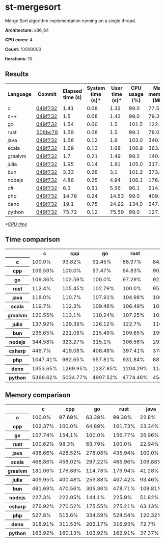 # st-mergesort

Merge Sort algorithm implementation running on a single thread.

**Architecture:** x86_64

**CPU cores:** 4

**Count:** 10000000

**Iterations:** 10

## Results

<table>
  <tr>
    <th>Language</th>
    <th>Commit</th>
    <th>Elapsed time (s)</th>
    <th>System time (s)*</th>
    <th>User time (s)*</th>
    <th>CPU usage (%)</th>
    <th>Max memory (MB)</th>
  </tr>
  <tr>
    <td>c</td>
    <td>
      <a href="https://github.com/leroyguillaume/langbench/blob/049f7326057b767701b1f30b88454cc690538d73/benchmarks/c">
        049f732
      </a>
    </td>
    <td>1.41</td>
    <td>0.08</td>
    <td>1.32</td>
    <td>99.0</td>
    <td>77.54</td>
  </tr>
  <tr>
    <td>c++</td>
    <td>
      <a href="https://github.com/leroyguillaume/langbench/blob/049f7326057b767701b1f30b88454cc690538d73/benchmarks/cpp">
        049f732
      </a>
    </td>
    <td>1.5</td>
    <td>0.08</td>
    <td>1.42</td>
    <td>99.0</td>
    <td>79.37</td>
  </tr>
  <tr>
    <td>go</td>
    <td>
      <a href="https://github.com/leroyguillaume/langbench/blob/049f7326057b767701b1f30b88454cc690538d73/benchmarks/go">
        049f732
      </a>
    </td>
    <td>1.54</td>
    <td>0.06</td>
    <td>1.5</td>
    <td>101.5</td>
    <td>122.31</td>
  </tr>
  <tr>
    <td>rust</td>
    <td>
      <a href="https://github.com/leroyguillaume/langbench/blob/506bc78ce7163ab79a135a0045c3d964f248f8dc/benchmarks/rust">
        506bc78
      </a>
    </td>
    <td>1.59</td>
    <td>0.08</td>
    <td>1.5</td>
    <td>99.1</td>
    <td>78.02</td>
  </tr>
  <tr>
    <td>java</td>
    <td>
      <a href="https://github.com/leroyguillaume/langbench/blob/049f7326057b767701b1f30b88454cc690538d73/benchmarks/java">
        049f732
      </a>
    </td>
    <td>1.66</td>
    <td>0.12</td>
    <td>1.6</td>
    <td>103.0</td>
    <td>340.12</td>
  </tr>
  <tr>
    <td>scala</td>
    <td>
      <a href="https://github.com/leroyguillaume/langbench/blob/049f7326057b767701b1f30b88454cc690538d73/benchmarks/scala">
        049f732
      </a>
    </td>
    <td>1.69</td>
    <td>0.13</td>
    <td>1.68</td>
    <td>106.9</td>
    <td>363.54</td>
  </tr>
  <tr>
    <td>graalvm</td>
    <td>
      <a href="https://github.com/leroyguillaume/langbench/blob/049f7326057b767701b1f30b88454cc690538d73/benchmarks/graalvm">
        049f732
      </a>
    </td>
    <td>1.7</td>
    <td>0.21</td>
    <td>1.49</td>
    <td>99.2</td>
    <td>140.39</td>
  </tr>
  <tr>
    <td>julia</td>
    <td>
      <a href="https://github.com/leroyguillaume/langbench/blob/049f7326057b767701b1f30b88454cc690538d73/benchmarks/julia">
        049f732
      </a>
    </td>
    <td>1.95</td>
    <td>0.14</td>
    <td>1.91</td>
    <td>105.0</td>
    <td>317.87</td>
  </tr>
  <tr>
    <td>bun</td>
    <td>
      <a href="https://github.com/leroyguillaume/langbench/blob/049f7326057b767701b1f30b88454cc690538d73/benchmarks/bun">
        049f732
      </a>
    </td>
    <td>3.33</td>
    <td>0.28</td>
    <td>3.1</td>
    <td>101.2</td>
    <td>373.49</td>
  </tr>
  <tr>
    <td>nodejs</td>
    <td>
      <a href="https://github.com/leroyguillaume/langbench/blob/049f7326057b767701b1f30b88454cc690538d73/benchmarks/nodejs">
        049f732
      </a>
    </td>
    <td>4.86</td>
    <td>0.25</td>
    <td>4.94</td>
    <td>106.1</td>
    <td>176.24</td>
  </tr>
  <tr>
    <td>c#</td>
    <td>
      <a href="https://github.com/leroyguillaume/langbench/blob/049f7326057b767701b1f30b88454cc690538d73/benchmarks/csharp">
        049f732
      </a>
    </td>
    <td>6.3</td>
    <td>0.51</td>
    <td>5.56</td>
    <td>96.1</td>
    <td>214.72</td>
  </tr>
  <tr>
    <td>php</td>
    <td>
      <a href="https://github.com/leroyguillaume/langbench/blob/049f7326057b767701b1f30b88454cc690538d73/benchmarks/php">
        049f732
      </a>
    </td>
    <td>14.78</td>
    <td>0.24</td>
    <td>14.53</td>
    <td>99.0</td>
    <td>409.25</td>
  </tr>
  <tr>
    <td>deno</td>
    <td>
      <a href="https://github.com/leroyguillaume/langbench/blob/049f7326057b767701b1f30b88454cc690538d73/benchmarks/deno">
        049f732
      </a>
    </td>
    <td>19.1</td>
    <td>0.75</td>
    <td>24.92</td>
    <td>134.0</td>
    <td>247.27</td>
  </tr>
  <tr>
    <td>python</td>
    <td>
      <a href="https://github.com/leroyguillaume/langbench/blob/049f7326057b767701b1f30b88454cc690538d73/benchmarks/python">
        049f732
      </a>
    </td>
    <td>75.72</td>
    <td>0.12</td>
    <td>75.59</td>
    <td>99.0</td>
    <td>127.1</td>
  </tr>
</table>

*\*[CPU time](https://en.wikipedia.org/wiki/CPU_time)*

## Time comparison

<table>
  <tr>
    <th></th>
    <th>c</th>
    <th>cpp</th>
    <th>go</th>
    <th>rust</th>
    <th>java</th>
    <th>scala</th>
    <th>graalvm</th>
    <th>julia</th>
    <th>bun</th>
    <th>nodejs</th>
    <th>csharp</th>
    <th>php</th>
    <th>deno</th>
    <th>python</th>
  </tr>
  <tr>
    <th>c</th>
    <td>100.0%</td>
    <td>93.82%</td>
    <td>91.45%</td>
    <td>88.97%</td>
    <td>84.74%</td>
    <td>83.54%</td>
    <td>82.95%</td>
    <td>72.51%</td>
    <td>42.44%</td>
    <td>29.02%</td>
    <td>22.39%</td>
    <td>9.55%</td>
    <td>7.39%</td>
    <td>1.86%</td>
  </tr>
  <tr>
    <th>cpp</th>
    <td>106.59%</td>
    <td>100.0%</td>
    <td>97.47%</td>
    <td>94.83%</td>
    <td>90.33%</td>
    <td>89.05%</td>
    <td>88.42%</td>
    <td>77.29%</td>
    <td>45.23%</td>
    <td>30.93%</td>
    <td>23.86%</td>
    <td>10.18%</td>
    <td>7.87%</td>
    <td>1.99%</td>
  </tr>
  <tr>
    <th>go</th>
    <td>109.36%</td>
    <td>102.59%</td>
    <td>100.0%</td>
    <td>97.29%</td>
    <td>92.67%</td>
    <td>91.36%</td>
    <td>90.71%</td>
    <td>79.29%</td>
    <td>46.41%</td>
    <td>31.74%</td>
    <td>24.48%</td>
    <td>10.44%</td>
    <td>8.08%</td>
    <td>2.04%</td>
  </tr>
  <tr>
    <th>rust</th>
    <td>112.4%</td>
    <td>105.45%</td>
    <td>102.79%</td>
    <td>100.0%</td>
    <td>95.26%</td>
    <td>93.9%</td>
    <td>93.24%</td>
    <td>81.5%</td>
    <td>47.7%</td>
    <td>32.62%</td>
    <td>25.16%</td>
    <td>10.73%</td>
    <td>8.3%</td>
    <td>2.09%</td>
  </tr>
  <tr>
    <th>java</th>
    <td>118.0%</td>
    <td>110.7%</td>
    <td>107.91%</td>
    <td>104.98%</td>
    <td>100.0%</td>
    <td>98.58%</td>
    <td>97.88%</td>
    <td>85.56%</td>
    <td>50.08%</td>
    <td>34.25%</td>
    <td>26.42%</td>
    <td>11.27%</td>
    <td>8.72%</td>
    <td>2.2%</td>
  </tr>
  <tr>
    <th>scala</th>
    <td>119.7%</td>
    <td>112.3%</td>
    <td>109.46%</td>
    <td>106.49%</td>
    <td>101.44%</td>
    <td>100.0%</td>
    <td>99.29%</td>
    <td>86.79%</td>
    <td>50.8%</td>
    <td>34.74%</td>
    <td>26.8%</td>
    <td>11.43%</td>
    <td>8.84%</td>
    <td>2.23%</td>
  </tr>
  <tr>
    <th>graalvm</th>
    <td>120.55%</td>
    <td>113.1%</td>
    <td>110.24%</td>
    <td>107.25%</td>
    <td>102.16%</td>
    <td>100.71%</td>
    <td>100.0%</td>
    <td>87.41%</td>
    <td>51.16%</td>
    <td>34.99%</td>
    <td>26.99%</td>
    <td>11.51%</td>
    <td>8.91%</td>
    <td>2.25%</td>
  </tr>
  <tr>
    <th>julia</th>
    <td>137.92%</td>
    <td>129.39%</td>
    <td>126.12%</td>
    <td>122.7%</td>
    <td>116.88%</td>
    <td>115.22%</td>
    <td>114.4%</td>
    <td>100.0%</td>
    <td>58.53%</td>
    <td>40.02%</td>
    <td>30.87%</td>
    <td>13.17%</td>
    <td>10.19%</td>
    <td>2.57%</td>
  </tr>
  <tr>
    <th>bun</th>
    <td>235.65%</td>
    <td>221.08%</td>
    <td>215.49%</td>
    <td>209.65%</td>
    <td>199.7%</td>
    <td>196.86%</td>
    <td>195.47%</td>
    <td>170.86%</td>
    <td>100.0%</td>
    <td>68.39%</td>
    <td>52.75%</td>
    <td>22.5%</td>
    <td>17.41%</td>
    <td>4.39%</td>
  </tr>
  <tr>
    <th>nodejs</th>
    <td>344.58%</td>
    <td>323.27%</td>
    <td>315.1%</td>
    <td>306.56%</td>
    <td>292.01%</td>
    <td>287.86%</td>
    <td>285.83%</td>
    <td>249.85%</td>
    <td>146.23%</td>
    <td>100.0%</td>
    <td>77.14%</td>
    <td>32.9%</td>
    <td>25.46%</td>
    <td>6.42%</td>
  </tr>
  <tr>
    <th>csharp</th>
    <td>446.7%</td>
    <td>419.08%</td>
    <td>408.49%</td>
    <td>397.41%</td>
    <td>378.56%</td>
    <td>373.18%</td>
    <td>370.55%</td>
    <td>323.9%</td>
    <td>189.56%</td>
    <td>129.64%</td>
    <td>100.0%</td>
    <td>42.65%</td>
    <td>33.0%</td>
    <td>8.32%</td>
  </tr>
  <tr>
    <th>php</th>
    <td>1047.41%</td>
    <td>982.65%</td>
    <td>957.81%</td>
    <td>931.84%</td>
    <td>887.63%</td>
    <td>875.01%</td>
    <td>868.84%</td>
    <td>759.46%</td>
    <td>444.48%</td>
    <td>303.97%</td>
    <td>234.48%</td>
    <td>100.0%</td>
    <td>77.38%</td>
    <td>19.52%</td>
  </tr>
  <tr>
    <th>deno</th>
    <td>1353.65%</td>
    <td>1269.95%</td>
    <td>1237.85%</td>
    <td>1204.29%</td>
    <td>1147.15%</td>
    <td>1130.85%</td>
    <td>1122.87%</td>
    <td>981.5%</td>
    <td>574.44%</td>
    <td>392.84%</td>
    <td>303.03%</td>
    <td>129.24%</td>
    <td>100.0%</td>
    <td>25.22%</td>
  </tr>
  <tr>
    <th>python</th>
    <td>5366.62%</td>
    <td>5034.77%</td>
    <td>4907.52%</td>
    <td>4774.46%</td>
    <td>4547.93%</td>
    <td>4483.3%</td>
    <td>4451.68%</td>
    <td>3891.21%</td>
    <td>2277.38%</td>
    <td>1557.45%</td>
    <td>1201.38%</td>
    <td>512.37%</td>
    <td>396.46%</td>
    <td>100.0%</td>
  </tr>
</table>

## Memory comparison

<table>
  <tr>
    <th></th>
    <th>c</th>
    <th>cpp</th>
    <th>go</th>
    <th>rust</th>
    <th>java</th>
    <th>scala</th>
    <th>graalvm</th>
    <th>julia</th>
    <th>bun</th>
    <th>nodejs</th>
    <th>csharp</th>
    <th>php</th>
    <th>deno</th>
    <th>python</th>
  </tr>
  <tr>
    <th>c</th>
    <td>100.0%</td>
    <td>97.69%</td>
    <td>63.39%</td>
    <td>99.38%</td>
    <td>22.8%</td>
    <td>21.33%</td>
    <td>55.23%</td>
    <td>24.39%</td>
    <td>20.76%</td>
    <td>43.99%</td>
    <td>36.11%</td>
    <td>18.95%</td>
    <td>31.36%</td>
    <td>61.0%</td>
  </tr>
  <tr>
    <th>cpp</th>
    <td>102.37%</td>
    <td>100.0%</td>
    <td>64.89%</td>
    <td>101.73%</td>
    <td>23.34%</td>
    <td>21.83%</td>
    <td>56.54%</td>
    <td>24.97%</td>
    <td>21.25%</td>
    <td>45.04%</td>
    <td>36.97%</td>
    <td>19.39%</td>
    <td>32.1%</td>
    <td>62.45%</td>
  </tr>
  <tr>
    <th>go</th>
    <td>157.74%</td>
    <td>154.1%</td>
    <td>100.0%</td>
    <td>156.77%</td>
    <td>35.96%</td>
    <td>33.64%</td>
    <td>87.12%</td>
    <td>38.48%</td>
    <td>32.75%</td>
    <td>69.4%</td>
    <td>56.96%</td>
    <td>29.89%</td>
    <td>49.46%</td>
    <td>96.23%</td>
  </tr>
  <tr>
    <th>rust</th>
    <td>100.62%</td>
    <td>98.3%</td>
    <td>63.79%</td>
    <td>100.0%</td>
    <td>22.94%</td>
    <td>21.46%</td>
    <td>55.57%</td>
    <td>24.54%</td>
    <td>20.89%</td>
    <td>44.27%</td>
    <td>36.34%</td>
    <td>19.06%</td>
    <td>31.55%</td>
    <td>61.38%</td>
  </tr>
  <tr>
    <th>java</th>
    <td>438.66%</td>
    <td>428.52%</td>
    <td>278.08%</td>
    <td>435.94%</td>
    <td>100.0%</td>
    <td>93.56%</td>
    <td>242.27%</td>
    <td>107.0%</td>
    <td>91.07%</td>
    <td>192.98%</td>
    <td>158.4%</td>
    <td>83.11%</td>
    <td>137.55%</td>
    <td>267.6%</td>
  </tr>
  <tr>
    <th>scala</th>
    <td>468.86%</td>
    <td>458.02%</td>
    <td>297.22%</td>
    <td>465.96%</td>
    <td>106.88%</td>
    <td>100.0%</td>
    <td>258.95%</td>
    <td>114.37%</td>
    <td>97.34%</td>
    <td>206.27%</td>
    <td>169.31%</td>
    <td>88.83%</td>
    <td>147.02%</td>
    <td>286.02%</td>
  </tr>
  <tr>
    <th>graalvm</th>
    <td>181.06%</td>
    <td>176.88%</td>
    <td>114.78%</td>
    <td>179.94%</td>
    <td>41.28%</td>
    <td>38.62%</td>
    <td>100.0%</td>
    <td>44.17%</td>
    <td>37.59%</td>
    <td>79.66%</td>
    <td>65.38%</td>
    <td>34.3%</td>
    <td>56.78%</td>
    <td>110.45%</td>
  </tr>
  <tr>
    <th>julia</th>
    <td>409.95%</td>
    <td>400.48%</td>
    <td>259.88%</td>
    <td>407.42%</td>
    <td>93.46%</td>
    <td>87.44%</td>
    <td>226.42%</td>
    <td>100.0%</td>
    <td>85.11%</td>
    <td>180.36%</td>
    <td>148.04%</td>
    <td>77.67%</td>
    <td>128.55%</td>
    <td>250.09%</td>
  </tr>
  <tr>
    <th>bun</th>
    <td>481.69%</td>
    <td>470.56%</td>
    <td>305.36%</td>
    <td>478.71%</td>
    <td>109.81%</td>
    <td>102.74%</td>
    <td>266.04%</td>
    <td>117.5%</td>
    <td>100.0%</td>
    <td>211.92%</td>
    <td>173.95%</td>
    <td>91.26%</td>
    <td>151.04%</td>
    <td>293.85%</td>
  </tr>
  <tr>
    <th>nodejs</th>
    <td>227.3%</td>
    <td>222.05%</td>
    <td>144.1%</td>
    <td>225.9%</td>
    <td>51.82%</td>
    <td>48.48%</td>
    <td>125.54%</td>
    <td>55.45%</td>
    <td>47.19%</td>
    <td>100.0%</td>
    <td>82.08%</td>
    <td>43.07%</td>
    <td>71.28%</td>
    <td>138.66%</td>
  </tr>
  <tr>
    <th>csharp</th>
    <td>276.92%</td>
    <td>270.52%</td>
    <td>175.55%</td>
    <td>275.21%</td>
    <td>63.13%</td>
    <td>59.06%</td>
    <td>152.94%</td>
    <td>67.55%</td>
    <td>57.49%</td>
    <td>121.83%</td>
    <td>100.0%</td>
    <td>52.47%</td>
    <td>86.83%</td>
    <td>168.93%</td>
  </tr>
  <tr>
    <th>php</th>
    <td>527.8%</td>
    <td>515.6%</td>
    <td>334.59%</td>
    <td>524.54%</td>
    <td>120.32%</td>
    <td>112.57%</td>
    <td>291.51%</td>
    <td>128.75%</td>
    <td>109.57%</td>
    <td>232.2%</td>
    <td>190.6%</td>
    <td>100.0%</td>
    <td>165.5%</td>
    <td>321.98%</td>
  </tr>
  <tr>
    <th>deno</th>
    <td>318.91%</td>
    <td>311.53%</td>
    <td>202.17%</td>
    <td>316.93%</td>
    <td>72.7%</td>
    <td>68.02%</td>
    <td>176.13%</td>
    <td>77.79%</td>
    <td>66.21%</td>
    <td>140.3%</td>
    <td>115.16%</td>
    <td>60.42%</td>
    <td>100.0%</td>
    <td>194.55%</td>
  </tr>
  <tr>
    <th>python</th>
    <td>163.92%</td>
    <td>160.13%</td>
    <td>103.92%</td>
    <td>162.91%</td>
    <td>37.37%</td>
    <td>34.96%</td>
    <td>90.54%</td>
    <td>39.99%</td>
    <td>34.03%</td>
    <td>72.12%</td>
    <td>59.2%</td>
    <td>31.06%</td>
    <td>51.4%</td>
    <td>100.0%</td>
  </tr>
</table>
